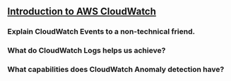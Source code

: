 ## [Introduction to AWS CloudWatch](https://www.citrusconsulting.com/introduction-to-aws-cloudwatch/)

### Explain CloudWatch Events to a non-technical friend.

### What do CloudWatch Logs helps us achieve?

### What capabilities does CloudWatch Anomaly detection have?

